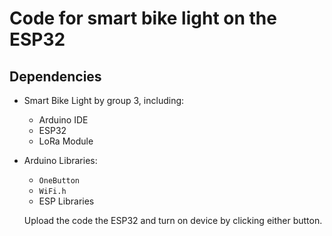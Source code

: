 # Code for smart bike light on the ESP32
## Dependencies
- Smart Bike Light by group 3, including:
  - Arduino IDE
  - ESP32
  - LoRa Module
- Arduino Libraries:
  - ```OneButton```
  - ```WiFi.h```
  - ESP Libraries
 
  Upload the code the ESP32 and turn on device by clicking either button.
